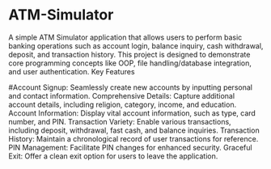 # ATM-Simulator
A simple ATM Simulator application that allows users to perform basic banking operations such as account login, balance inquiry, cash withdrawal, deposit, and transaction history. This project is designed to demonstrate core programming concepts like OOP, file handling/database integration, and user authentication.
Key Features




#Account Signup: Seamlessly create new accounts by inputting personal and contact information.
Comprehensive Details: Capture additional account details, including religion, category, income, and education.
Account Information: Display vital account information, such as type, card number, and PIN.
Transaction Variety: Enable various transactions, including deposit, withdrawal, fast cash, and balance inquiries.
Transaction History: Maintain a chronological record of user transactions for reference.
PIN Management: Facilitate PIN changes for enhanced security.
Graceful Exit: Offer a clean exit option for users to leave the application.









